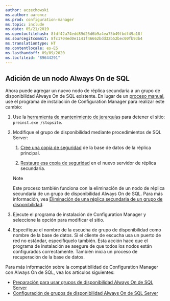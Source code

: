 ```yaml
---
author: aczechowski
ms.author: aaroncz
ms.prod: configuration-manager
ms.topic: include
ms.date: 05/21/2019
ms.openlocfilehash: 8fdf42a74edd89d25d6b9a4ea75b49fbdf49a18f
ms.sourcegitcommit: 8fc1704ed0e1141f46662bdd32b52bec00fb93b4
ms.translationtype: HT
ms.contentlocale: es-ES
ms.lasthandoff: 09/09/2020
ms.locfileid: "89644291"
---
```

## <a name="add-a-sql-alwayson-node"></a><a name="bkmk_sqlao"></a> Adición de un nodo Always On de SQL

<!--3127336-->

Ahora puede agregar un nuevo nodo de réplica secundaria a un grupo de disponibilidad Always On de SQL existente. En lugar de un [proceso manual](../../../../servers/deploy/configure/configure-aoag.md#bkmk_sync), use el programa de instalación de Configuration Manager para realizar este cambio:

1. Use la [herramienta de mantenimiento de jerarquías](../../../../servers/manage/hierarchy-maintenance-tool-preinst.exe.md) para detener el sitio: `preinst.exe /stopsite`.

1. Modifique el grupo de disponibilidad mediante procedimientos de SQL Server:

    1. [Cree una copia de seguridad](/sql/relational-databases/backup-restore/create-a-full-database-backup-sql-server) de la base de datos de la réplica principal.

    1. [Restaure esa copia de seguridad](/sql/relational-databases/backup-restore/restore-a-database-backup-using-ssms) en el nuevo servidor de réplica secundaria.

    > [!Note]  
    > Este proceso también funciona con la eliminación de un nodo de réplica secundaria de un grupo de disponibilidad Always On de SQL. Para más información, vea [Eliminación de una réplica secundaria de un grupo de disponibilidad](/sql/database-engine/availability-groups/windows/remove-a-secondary-replica-from-an-availability-group-sql-server).

1. Ejecute el programa de instalación de Configuration Manager y seleccione la opción para modificar el sitio.

1. Especifique el nombre de la escucha de grupo de disponibilidad como nombre de la base de datos. Si el cliente de escucha usa un puerto de red no estándar, especifíquelo también. Esta acción hace que el programa de instalación se asegure de que todos los nodos están configurados correctamente. También inicia un proceso de recuperación de la base de datos.

Para más información sobre la compatibilidad de Configuration Manager con Always On de SQL, vea los artículos siguientes:

- [Preparación para usar grupos de disponibilidad Always On de SQL Server](../../../../servers/deploy/configure/sql-server-alwayson-for-a-highly-available-site-database.md)
- [Configuración de grupos de disponibilidad Always On de SQL Server](../../../../servers/deploy/configure/configure-aoag.md)